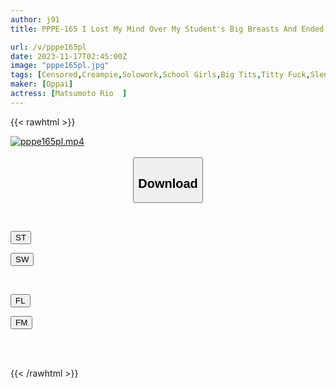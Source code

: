 ```yaml
---
author: j91
title: PPPE-165 I Lost My Mind Over My Student's Big Breasts And Ended Up Having Creampie Sex With Riho Over And Over Again At A Love Hotel After School Riho Matsumoto

url: /v/pppe165pl
date: 2023-11-17T02:45:00Z
image: "pppe165pl.jpg"
tags: [Censored,Creampie,Solowork,School Girls,Big Tits,Titty Fuck,Slender	 ]
maker: [Oppai]
actress: [Matsumoto Rio  ]
---
```



{{< rawhtml >}}

<div class="video" data-videoid="7dRLZ6YpA6TAK2o">
    <a href="javascript:;">
        <img src="https://my.j91.asia/v/pppe165pl/pppe165pl.jpg" width="WIDTH" height="HEIGHT" alt="pppe165pl.mp4" loading="lazy">
    </a>
</div>

<script type="text/javascript" src="https://j91.asia/asset/on-demand-st.js"></script>

<br>
  <link rel="stylesheet" href="https://j91.asia/asset/bs5.css">
  
  <center>
  <button class="btn btn-primary" type="button" data-bs-toggle="collapse" data-bs-target=".multi-collapse" aria-expanded="false" aria-controls="multiCollapseExample1 multiCollapseExample2"><h2>Download</h2></button></center>
</p>
<div class="row">
  <div class="col">
    <div class="collapse multi-collapse" id="multiCollapseExample1">
      <div class="card card-body">
	      	      <br>
<div class="buttons">  
<p><a href="https://streamtape.to/v/7dRLZ6YpA6TAK2o" target="_blank"><button class="btn-hover color-3"><i class="fa fa-download"></i> ST</button></a></p>
<p><a href="https://sfastwish.com/v7xoxh96irb3" target="_blank"><button class="btn-hover color-2"><i class="fa fa-download"></i> SW</button></a></p></div>
    </div>
  </div>
</div>
  <div class="col">
    <div class="collapse multi-collapse" id="multiCollapseExample2">
      <div class="card card-body">
	      <br>
<div class="buttons">
<p><a href="https://filelions.site/f/px14jxojh1e0" target="_blank"><button class="btn-hover color-9"><i class="fa fa-download"></i> FL</button></a></p>
<p><a href="https://filemoon.sx/d/pucwo7knkr7v" target="_blank"><button class="btn-hover color-8"><i class="fa fa-download"></i> FM</button></a></p></div>
<br><br>
      </div>
    </div>
  </div>
</div>

{{< /rawhtml >}}
